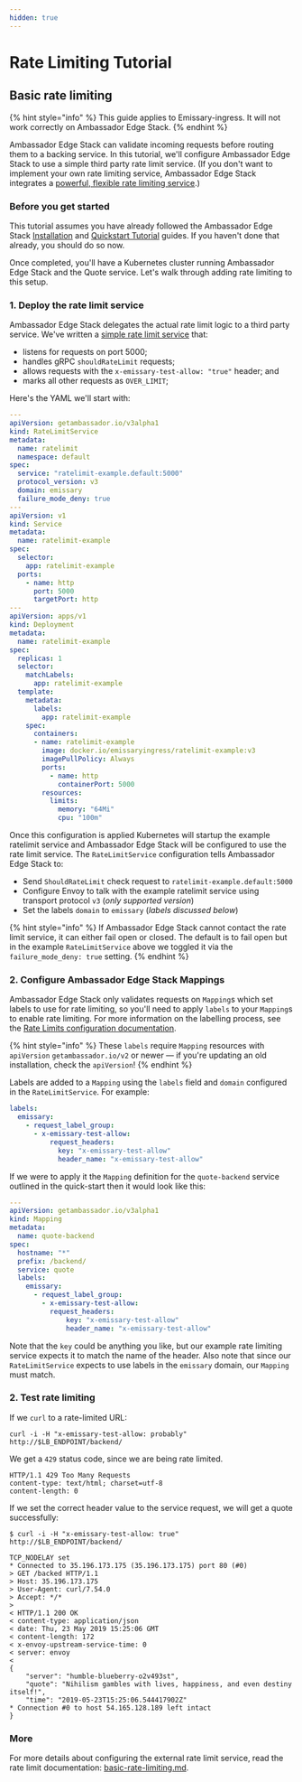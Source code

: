 ```yaml
---
hidden: true
---
```


# Rate Limiting Tutorial

## Basic rate limiting

{% hint style="info" %}
This guide applies to Emissary-ingress. It will not work correctly on Ambassador Edge Stack.
{% endhint %}

Ambassador Edge Stack can validate incoming requests before routing them to a backing service. In this tutorial, we'll configure Ambassador Edge Stack to use a simple third party rate limit service. (If you don't want to implement your own rate limiting service, Ambassador Edge Stack integrates a [powerful, flexible rate limiting service](edge-stack-user-guide/rate-limiting/rate-limiting-reference.md).)

### Before you get started

This tutorial assumes you have already followed the Ambassador Edge Stack [Installation](./) and [Quickstart Tutorial](ambassador-edge-stack-tutorial.md) guides. If you haven't done that already, you should do so now.

Once completed, you'll have a Kubernetes cluster running Ambassador Edge Stack and the Quote service. Let's walk through adding rate limiting to this setup.

### 1. Deploy the rate limit service

Ambassador Edge Stack delegates the actual rate limit logic to a third party service. We've written a [simple rate limit service](https://github.com/emissary-ingress/ratelimit-example) that:

* listens for requests on port 5000;
* handles gRPC `shouldRateLimit` requests;
* allows requests with the `x-emissary-test-allow: "true"` header; and
* marks all other requests as `OVER_LIMIT`;

Here's the YAML we'll start with:

```yaml
---
apiVersion: getambassador.io/v3alpha1
kind: RateLimitService
metadata:
  name: ratelimit
  namespace: default
spec:
  service: "ratelimit-example.default:5000"
  protocol_version: v3
  domain: emissary
  failure_mode_deny: true
---
apiVersion: v1
kind: Service
metadata:
  name: ratelimit-example
spec:
  selector:
    app: ratelimit-example
  ports:
    - name: http
      port: 5000
      targetPort: http
---
apiVersion: apps/v1
kind: Deployment
metadata:
  name: ratelimit-example
spec:
  replicas: 1
  selector:
    matchLabels:
      app: ratelimit-example
  template:
    metadata:
      labels:
        app: ratelimit-example
    spec:
      containers:
      - name: ratelimit-example
        image: docker.io/emissaryingress/ratelimit-example:v3
        imagePullPolicy: Always
        ports:
          - name: http
            containerPort: 5000
        resources:
          limits:
            memory: "64Mi"
            cpu: "100m"
```

Once this configuration is applied Kubernetes will startup the example ratelimit service and Ambassador Edge Stack will be configured to use the rate limit service. The `RateLimitService` configuration tells Ambassador Edge Stack to:

* Send `ShouldRateLimit` check request to `ratelimit-example.default:5000`
* Configure Envoy to talk with the example ratelimit service using transport protocol `v3` (_only supported version_)
* Set the labels `domain` to `emissary` (_labels discussed below_)

{% hint style="info" %}
If Ambassador Edge Stack cannot contact the rate limit service, it can either fail open or closed. The default is to fail open but in the example `RateLimitService` above we toggled it via the `failure_mode_deny: true` setting.
{% endhint %}

### 2. Configure Ambassador Edge Stack Mappings

Ambassador Edge Stack only validates requests on `Mapping`s which set labels to use for rate limiting, so you'll need to apply `labels` to your `Mapping`s to enable rate limiting. For more information on the labelling process, see the [Rate Limits configuration documentation](edge-stack-user-guide/rate-limiting/basic-rate-limiting.md).

{% hint style="info" %}
These `labels` require `Mapping` resources with `apiVersion` `getambassador.io/v2` or newer — if you're updating an old installation, check the `apiVersion`!
{% endhint %}

Labels are added to a `Mapping` using the `labels` field and `domain` configured in the `RateLimitService`. For example:

```yaml
labels:
  emissary:
    - request_label_group:
      - x-emissary-test-allow:
          request_headers:
            key: "x-emissary-test-allow"
            header_name: "x-emissary-test-allow"
```

If we were to apply it the `Mapping` definition for the `quote-backend` service outlined in the quick-start then it would look like this:

```yaml
---
apiVersion: getambassador.io/v3alpha1
kind: Mapping
metadata:
  name: quote-backend
spec:
  hostname: "*"
  prefix: /backend/
  service: quote
  labels:
    emissary:
      - request_label_group:
        - x-emissary-test-allow:
          request_headers:
              key: "x-emissary-test-allow"
              header_name: "x-emissary-test-allow"
```

Note that the `key` could be anything you like, but our example rate limiting service expects it to match the name of the header. Also note that since our `RateLimitService` expects to use labels in the `emissary` domain, our `Mapping` must match.

### 2. Test rate limiting

If we `curl` to a rate-limited URL:

```shell
curl -i -H "x-emissary-test-allow: probably"  http://$LB_ENDPOINT/backend/
```

We get a `429` status code, since we are being rate limited.

```shell
HTTP/1.1 429 Too Many Requests
content-type: text/html; charset=utf-8
content-length: 0
```

If we set the correct header value to the service request, we will get a quote successfully:

```shell
$ curl -i -H "x-emissary-test-allow: true"  http://$LB_ENDPOINT/backend/

TCP_NODELAY set
* Connected to 35.196.173.175 (35.196.173.175) port 80 (#0)
> GET /backed HTTP/1.1
> Host: 35.196.173.175
> User-Agent: curl/7.54.0
> Accept: */*
>
< HTTP/1.1 200 OK
< content-type: application/json
< date: Thu, 23 May 2019 15:25:06 GMT
< content-length: 172
< x-envoy-upstream-service-time: 0
< server: envoy
<
{
    "server": "humble-blueberry-o2v493st",
    "quote": "Nihilism gambles with lives, happiness, and even destiny itself!",
    "time": "2019-05-23T15:25:06.544417902Z"
* Connection #0 to host 54.165.128.189 left intact
}
```

### More

For more details about configuring the external rate limit service, read the rate limit documentation: [basic-rate-limiting.md](edge-stack-user-guide/rate-limiting/basic-rate-limiting.md "mention").
